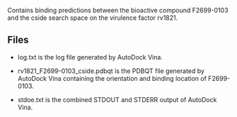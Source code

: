 Contains binding predictions between the bioactive compound F2699-0103 and the cside search space on the virulence factor rv1821.

## Files

- log.txt is the log file generated by AutoDock Vina.

- rv1821_F2699-0103_cside.pdbqt is the PDBQT file generated by AutoDock Vina containing the orientation and binding location of F2699-0103.

- stdoe.txt is the combined STDOUT and STDERR output of AutoDock Vina.

